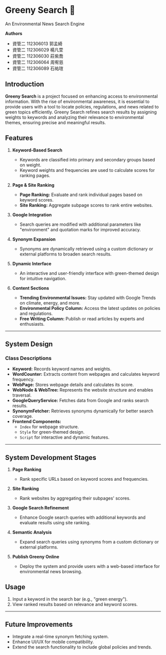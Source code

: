 # Greeny Search 🌱  
An Environmental News Search Engine  

**Authors**  
- 資管二 112306013 郭孟綺  
- 資管二 112306029 楊凡萱  
- 資管二 112306030 莊紫喬  
- 資管二 112306064 周宥慈  
- 資管二 112306089 石祐瑄

## Introduction  
**Greeny Search** is a project focused on enhancing access to environmental information. With the rise of environmental awareness, it is essential to provide users with a tool to locate policies, regulations, and news related to green topics efficiently. Greeny Search refines search results by assigning weights to keywords and analyzing their relevance to environmental themes, ensuring precise and meaningful results.

## Features  
1. **Keyword-Based Search**  
   - Keywords are classified into primary and secondary groups based on weight.
   - Keyword weights and frequencies are used to calculate scores for ranking pages.  

2. **Page & Site Ranking**  
   - **Page Ranking:** Evaluate and rank individual pages based on keyword scores.  
   - **Site Ranking:** Aggregate subpage scores to rank entire websites.  

3. **Google Integration**  
   - Search queries are modified with additional parameters like "environment" and quotation marks for improved accuracy.  

4. **Synonym Expansion**  
   - Synonyms are dynamically retrieved using a custom dictionary or external platforms to broaden search results.  

5. **Dynamic Interface**  
   - An interactive and user-friendly interface with green-themed design for intuitive navigation.  

6. **Content Sections**  
   - **Trending Environmental Issues:** Stay updated with Google Trends on climate, energy, and more.  
   - **Environmental Policy Column:** Access the latest updates on policies and regulations.  
   - **Free Writing Column:** Publish or read articles by experts and enthusiasts.  

---

## System Design  

### Class Descriptions  
- **Keyword:** Records keyword names and weights.  
- **WordCounter:** Extracts content from webpages and calculates keyword frequency.  
- **WebPage:** Stores webpage details and calculates its score.  
- **WebNode & WebTree:** Represents the website structure and enables traversal.  
- **GoogleQueryService:** Fetches data from Google and ranks search results.  
- **SynonymFetcher:** Retrieves synonyms dynamically for better search coverage.  
- **Frontend Components:**  
  - `Index` for webpage structure.  
  - `Style` for green-themed design.  
  - `Script` for interactive and dynamic features.  

---

## System Development Stages  
1. **Page Ranking**  
   - Rank specific URLs based on keyword scores and frequencies.  

2. **Site Ranking**  
   - Rank websites by aggregating their subpages' scores.  

3. **Google Search Refinement**  
   - Enhance Google search queries with additional keywords and evaluate results using site ranking.  

4. **Semantic Analysis**  
   - Expand search queries using synonyms from a custom dictionary or external platforms.  

5. **Publish Greeny Online**  
   - Deploy the system and provide users with a web-based interface for environmental news browsing.  


## Usage  
1. Input a keyword in the search bar (e.g., "green energy").  
2. View ranked results based on relevance and keyword scores.  

---

## Future Improvements  
- Integrate a real-time synonym fetching system.  
- Enhance UI/UX for mobile compatibility.  
- Extend the search functionality to include global policies and trends.  



